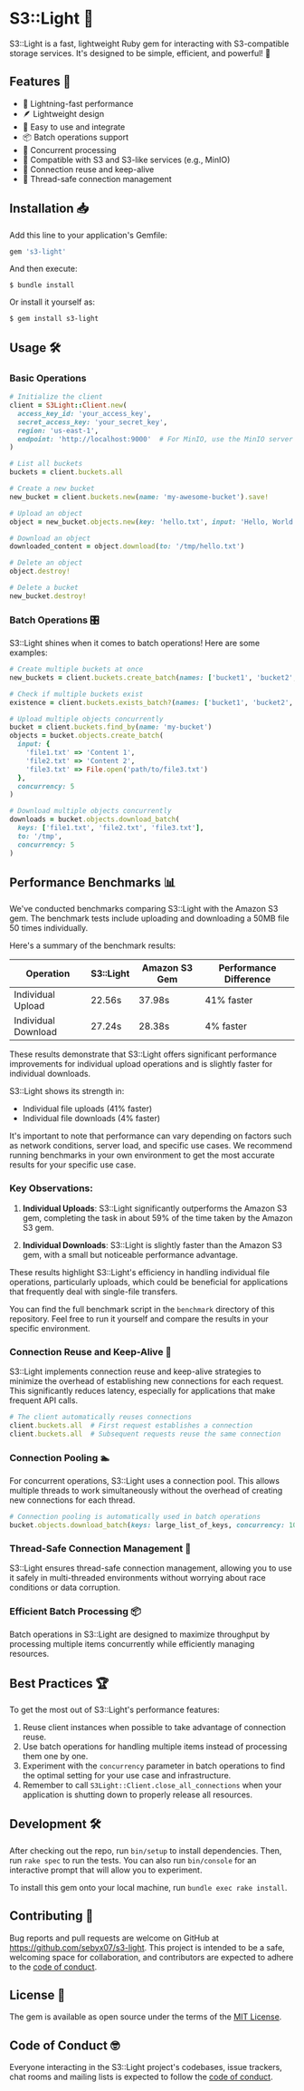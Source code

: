 # S3::Light 🚀

S3::Light is a fast, lightweight Ruby gem for interacting with S3-compatible storage services. It's designed to be simple, efficient, and powerful! 💪

## Features 🌟

- 🚄 Lightning-fast performance
- 🪶 Lightweight design
- 🔧 Easy to use and integrate
- 📦 Batch operations support
- 🔄 Concurrent processing
- 🔌 Compatible with S3 and S3-like services (e.g., MinIO)
- 🔁 Connection reuse and keep-alive
- 🧵 Thread-safe connection management

## Installation 📥

Add this line to your application's Gemfile:

```ruby
gem 's3-light'
```

And then execute:

    $ bundle install

Or install it yourself as:

    $ gem install s3-light

## Usage 🛠️

### Basic Operations

```ruby
# Initialize the client
client = S3Light::Client.new(
  access_key_id: 'your_access_key',
  secret_access_key: 'your_secret_key',
  region: 'us-east-1',
  endpoint: 'http://localhost:9000'  # For MinIO, use the MinIO server URL
)

# List all buckets
buckets = client.buckets.all

# Create a new bucket
new_bucket = client.buckets.new(name: 'my-awesome-bucket').save!

# Upload an object
object = new_bucket.objects.new(key: 'hello.txt', input: 'Hello, World!').save!

# Download an object
downloaded_content = object.download(to: '/tmp/hello.txt')

# Delete an object
object.destroy!

# Delete a bucket
new_bucket.destroy!
```

### Batch Operations 🎛️

S3::Light shines when it comes to batch operations! Here are some examples:

```ruby
# Create multiple buckets at once
new_buckets = client.buckets.create_batch(names: ['bucket1', 'bucket2', 'bucket3'])

# Check if multiple buckets exist
existence = client.buckets.exists_batch?(names: ['bucket1', 'bucket2', 'nonexistent-bucket'])

# Upload multiple objects concurrently
bucket = client.buckets.find_by(name: 'my-bucket')
objects = bucket.objects.create_batch(
  input: {
    'file1.txt' => 'Content 1',
    'file2.txt' => 'Content 2',
    'file3.txt' => File.open('path/to/file3.txt')
  },
  concurrency: 5
)

# Download multiple objects concurrently
downloads = bucket.objects.download_batch(
  keys: ['file1.txt', 'file2.txt', 'file3.txt'],
  to: '/tmp',
  concurrency: 5
)
```

## Performance Benchmarks 📊

We've conducted benchmarks comparing S3::Light with the Amazon S3 gem. The benchmark tests include uploading and downloading a 50MB file 50 times individually.

Here's a summary of the benchmark results:

| Operation         | S3::Light | Amazon S3 Gem | Performance Difference |
|-------------------|-----------|---------------|------------------------|
| Individual Upload | 22.56s    | 37.98s        | 41% faster             |
| Individual Download | 27.24s  | 28.38s        | 4% faster              |

These results demonstrate that S3::Light offers significant performance improvements for individual upload operations and is slightly faster for individual downloads.

S3::Light shows its strength in:
- Individual file uploads (41% faster)
- Individual file downloads (4% faster)

It's important to note that performance can vary depending on factors such as network conditions, server load, and specific use cases. We recommend running benchmarks in your own environment to get the most accurate results for your specific use case.

### Key Observations:

1. **Individual Uploads**: S3::Light significantly outperforms the Amazon S3 gem, completing the task in about 59% of the time taken by the Amazon S3 gem.

2. **Individual Downloads**: S3::Light is slightly faster than the Amazon S3 gem, with a small but noticeable performance advantage.

These results highlight S3::Light's efficiency in handling individual file operations, particularly uploads, which could be beneficial for applications that frequently deal with single-file transfers.

You can find the full benchmark script in the `benchmark` directory of this repository. Feel free to run it yourself and compare the results in your specific environment.

### Connection Reuse and Keep-Alive 🔁

S3::Light implements connection reuse and keep-alive strategies to minimize the overhead of establishing new connections for each request. This significantly reduces latency, especially for applications that make frequent API calls.

```ruby
# The client automatically reuses connections
client.buckets.all  # First request establishes a connection
client.buckets.all  # Subsequent requests reuse the same connection
```

### Connection Pooling 🏊

For concurrent operations, S3::Light uses a connection pool. This allows multiple threads to work simultaneously without the overhead of creating new connections for each thread.

```ruby
# Connection pooling is automatically used in batch operations
bucket.objects.download_batch(keys: large_list_of_keys, concurrency: 10)
```

### Thread-Safe Connection Management 🧵

S3::Light ensures thread-safe connection management, allowing you to use it safely in multi-threaded environments without worrying about race conditions or data corruption.

### Efficient Batch Processing 📦

Batch operations in S3::Light are designed to maximize throughput by processing multiple items concurrently while efficiently managing resources.

## Best Practices 🏆

To get the most out of S3::Light's performance features:

1. Reuse client instances when possible to take advantage of connection reuse.
2. Use batch operations for handling multiple items instead of processing them one by one.
3. Experiment with the `concurrency` parameter in batch operations to find the optimal setting for your use case and infrastructure.
4. Remember to call `S3Light::Client.close_all_connections` when your application is shutting down to properly release all resources.

## Development 🛠️

After checking out the repo, run `bin/setup` to install dependencies. Then, run `rake spec` to run the tests. You can also run `bin/console` for an interactive prompt that will allow you to experiment.

To install this gem onto your local machine, run `bundle exec rake install`.

## Contributing 🤝

Bug reports and pull requests are welcome on GitHub at https://github.com/sebyx07/s3-light. This project is intended to be a safe, welcoming space for collaboration, and contributors are expected to adhere to the [code of conduct](https://github.com/sebyx07/s3-light/blob/master/CODE_OF_CONDUCT.md).

## License 📄

The gem is available as open source under the terms of the [MIT License](https://opensource.org/licenses/MIT).

## Code of Conduct 🤓

Everyone interacting in the S3::Light project's codebases, issue trackers, chat rooms and mailing lists is expected to follow the [code of conduct](https://github.com/sebyx07/s3-light/blob/master/CODE_OF_CONDUCT.md).